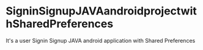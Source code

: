# SigninSignupJAVAandroidprojectwithSharedPreferences
It's a user Signin Signup JAVA android application with Shared Preferences
